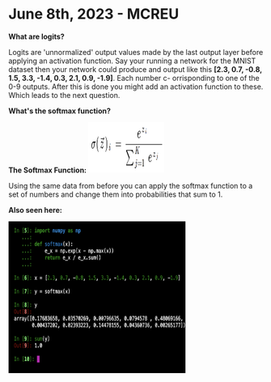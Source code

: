 # June 8th, 2023 - MCREU

__What are logits?__

  Logits are 'unnormalized' output values made by the last output layer before applying an activation function. Say your running a network for
  the MNIST dataset then your network could produce and output like this __[2.3, 0.7, -0.8, 1.5, 3.3, -1.4, 0.3, 2.1, 0.9, -1.9]__. Each number c-
  orrisponding to one of the 0-9 outputs. After this is done you might add an activation function to these. Which leads to the next question.
  
__What's the softmax function?__ 

  __The Softmax Function:__ 
        <img src="image1.png" width="150" height="100">
        
  Using the same data from before you can apply the softmax function to a set of numbers and change them into probabilities that sum to 1.
  
  __Also seen here:__
  
  <img src="image2.png" width="350" height="300">
        
  
  
